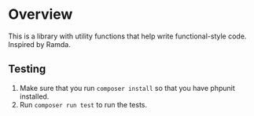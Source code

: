 # Overview
This is a library with utility functions that help write functional-style code. Inspired by Ramda.

## Testing

1. Make sure that you run `composer install` so that you have phpunit installed.
2. Run `composer run test` to run the tests.
